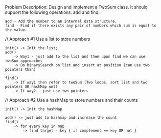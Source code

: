 Problem Description:
    Design and implement a TwoSum class. It should support the following operations: add and find.

    add - Add the number to an internal data structure.
    find - Find if there exists any pair of numbers which sum is equal to the value.

// Approach #1
    Use a list to store numbers

    init() -> Init the list;
    add()
        -> Way1 - just add to the list and then upon find we can use twoSum approaches
        -> Do binarySearch on list and insert at position (can use two pointers than)

    find()
        -> If way1 then refer to twoSum (Two loops, sort list and two pointers OR hashMap ont)
        -> If way2 - just use two pointers

// Approach #2
    Use a hashMap to store numbers and their counts

    init() -> Init the hashMap

    add() -> just add to hashmap and increase the count
    find()
        -> for every key in map
            -> find target - key { if complement == key OR not }
